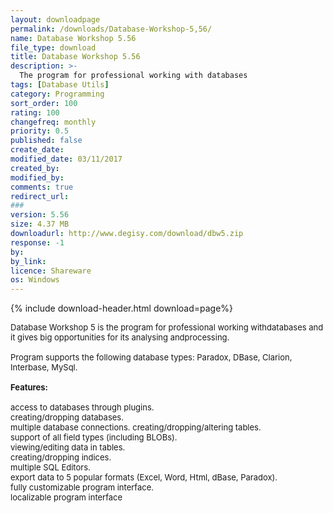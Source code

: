```yaml
---
layout: downloadpage
permalink: /downloads/Database-Workshop-5,56/
name: Database Workshop 5.56
file_type: download
title: Database Workshop 5.56
description: >-
  The program for professional working with databases
tags: [Database Utils]
category: Programming
sort_order: 100
rating: 100
changefreq: monthly
priority: 0.5
published: false
create_date: 
modified_date: 03/11/2017
created_by: 
modified_by: 
comments: true
redirect_url: 
### 
version: 5.56
size: 4.37 MB
downloadurl: http://www.degisy.com/download/dbw5.zip
response: -1
by: 
by_link: 
licence: Shareware
os: Windows
---
```


{% include download-header.html download=page%}

<p style="fix-download-text !important">
<p><font size="2">Database Workshop 5 is the program for professional working withdatabases and it gives big opportunities for its analysing andprocessing. <br />
<br />
Program supports the following database types: Paradox, DBase, Clarion, Interbase, MySql. <br />
<br />
<span class="articleDetailsLink"><strong>Features:</strong></span><br />
<br />
access to databases through plugins. <br />
creating/dropping databases. <br />
multiple database connections. creating/dropping/altering tables. <br />
support of all field types (including BLOBs). <br />
viewing/editing data in tables. <br />
creating/dropping indices. <br />
multiple SQL Editors. <br />
export data to 5 popular formats (Excel, Word, Html, dBase, Paradox). <br />
fully customizable program interface. <br />
localizable program interface<br />
<br />
</font></p></p>
